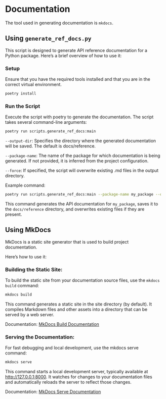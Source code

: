 # Documentation

The tool used in generating documentation is `mkdocs`.

## Using `generate_ref_docs.py`

This script is designed to generate API reference documentation for a Python package. Here’s a brief overview of how to use it:

### Setup

   Ensure that you have the required tools installed and that you are in the correct virtual environment.

   ```bash
   poetry install
   ```

### Run the Script

Execute the script with poetry to generate the documentation. The script takes several command-line arguments:

```bash
poetry run scripts.generate_ref_docs:main
```

`--output-dir`: Specifies the directory where the generated documentation will be saved. The default is docs/reference.

`--package-name`: The name of the package for which documentation is being generated. If not provided, it is inferred from the project configuration.

`--force`: If specified, the script will overwrite existing .md files in the output directory.

Example command:

```bash
poetry run scripts.generate_ref_docs:main --package-name my_package --output-dir docs/reference --force
```
This command generates the API documentation for `my_package`, saves it to the `docs/reference` directory, and overwrites existing files if they are present.

## Using MkDocs
MkDocs is a static site generator that is used to build project documentation.

Here’s how to use it:

### Building the Static Site:

To build the static site from your documentation source files, use the `mkdocs build` command:

```bash
mkdocs build
```

This command generates a static site in the site directory (by default). It compiles Markdown files and other assets into a directory that can be served by a web server.

Documentation: [MkDocs Build Documentation](https://www.mkdocs.org/getting-started/#building-the-site)

### Serving the Documentation:

For fast debugging and local development, use the mkdocs serve command:

```bash
mkdocs serve
```

This command starts a local development server, typically available at http://127.0.0.1:8000. It watches for changes to your documentation files and automatically reloads the server to reflect those changes.

Documentation: [MkDocs Serve Documentation](https://www.mkdocs.org/getting-started/#creating-a-new-project)
